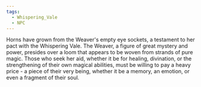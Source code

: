 ```yaml
---
tags:
  - Whispering_Vale
  - NPC
---
```

Horns have grown from the Weaver's empty eye sockets, a testament to her pact with the Whispering Vale.  The Weaver, a figure of great mystery and power, presides over a loom that appears to be woven from strands of pure magic. Those who seek her aid, whether it be for healing, divination, or the strengthening of their own magical abilities, must be willing to pay a heavy price - a piece of their very being, whether it be a memory, an emotion, or even a fragment of their soul. 